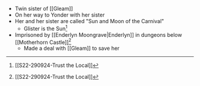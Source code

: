 - Twin sister of [[Gleam]]
- On her way to Yonder with her sister
- Her and her sister are called "Sun and Moon of the Carnival"
	- Glister is the Sun[^s22]
- Imprisoned by [[Enderlyn Moongrave|Enderlyn]] in dungeons below [[Motherhorn Castle]][^s22]
	- Made a deal with [[Gleam]] to save her

[^s22]: [[S22-290924-Trust the Local]]